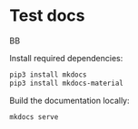 # Test docs

BB

Install required dependencies:

```bash
pip3 install mkdocs
pip3 install mkdocs-material
```

Build the documentation locally:

```bash
mkdocs serve
```
